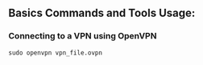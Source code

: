 ## Basics Commands and Tools Usage:

### Connecting to a VPN using OpenVPN

```
sudo openvpn vpn_file.ovpn
```


